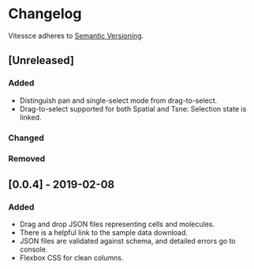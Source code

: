 # Changelog
Vitessce adheres to [Semantic Versioning](https://semver.org/spec/v2.0.0.html).

## [Unreleased]
### Added
- Distinguish pan and single-select mode from drag-to-select.
- Drag-to-select supported for both Spatial and Tsne: Selection state is linked.
### Changed
### Removed

## [0.0.4] - 2019-02-08
### Added
- Drag and drop JSON files representing cells and molecules.
- There is a helpful link to the sample data download.
- JSON files are validated against schema, and detailed errors go to console.
- Flexbox CSS for clean columns.
